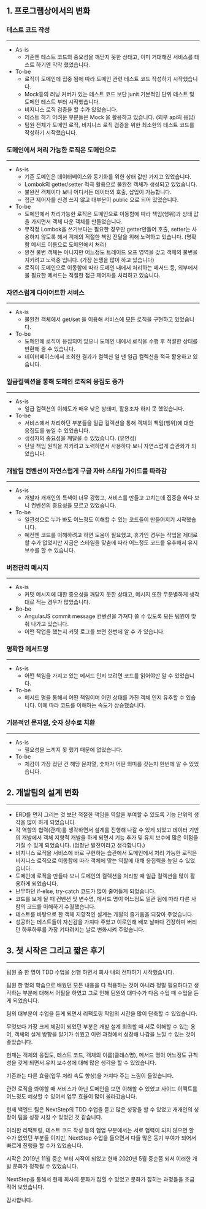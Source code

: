 ## 1. 프로그램상에서의 변화

### 테스트 코드 작성

---

- As-is
    - 기존엔 테스트 코드의 중요성을 깨닫지 못한 상태고, 이미 거대해진 서비스를 테스트 하기엔 막막 했었습니다.
- To-be
    - 로직이 도메인에 집중 됨에 따라 도메인 관련 테스트 코드 작성하기 시작했습니다.
    - Mock등의 러닝 커버가 있는 테스트 코드 보단 junit 기본적인 단위 테스트 및 도메인 테스트 부터 시작했습니다.
    - 비지니스 로직 검증을 할 수가 있었습니다.
    - 테스트 하기 어려운 부분들은 Mock 을 활용하고 있습니다. (외부 api의 응답)
    - 팀원 전체가 도메인 로직, 비지니스 로직 검증을 위한 최소한의 테스트 코드를  작성하기 시작했습니다.

### 도메인에서 처리 가능한 로직은 도메인으로

---

- As-is
    - 기존 도메인은 데이터베이스와 동기화를 위한 상태 값만 가지고 있었습니다.
    - Lombok의 getter/setter 적극 활용으로 불완전 객체가 생성되고 있었습니다.
    - 불완전 객체이다 보니 어디서든 데이터의 호출, 삽입이 가능합니다.
    - 접근 제어자를 신경 쓰지 않고 대부분이  public 으로 되어 있었습니다.
- To-be
    - 도메인에서 처리가능한 로직은 도메인으로 이동함에 따라 책임(행위)과 상태 값을 가지면서 객체 다운 객체를 만들었습니다.
    - 무작정 Lombok을 쓰기보다는 필요한 경우만 getter만들어 호출, setter는 사용하지 않도록 해서 객체의 적절한 책임 전달을 위해 노력하고 있습니다. (명확함 메서드 이름으로 도메인에서 처리)
    - 완전 불변 객체는 아니지만 어느정도 트레이드 오프 영역을 갖고 객체의 불변을 지키려고 노력중 입니다. (가장 논쟁을 많이 하고 있습니다)
    - 로직이 도메인으로 이동함에 따라 도메인 내에서 처리하는 메서드 등, 외부에서 불 필요한 메서드는 적절한 접근 제어자를 처리하고 있습니다.

### 자연스럽게 다이어트한 서비스

---

- As-is
    - 불완전 객체에서 get/set 을 이용해 서비스에 모든 로직을 구현하고 있었습니다.
- To-be
    - 도메인에 로직이 응집되어 있으니 도메인 내에서 로직을 수행 후 적절한 상태를 반환해 줄 수 있습니다.
    - 데이터베이스에서 조회한 결과가 컬렉션 일 땐 일급 컬렉션을 적극 활용하고 있습니다.

### 일급컬렉션을 통해 도메인 로직의 응집도 증가

---

- As-is
    - 일급 컬렉션의 이해도가 매우 낮은 상태며, 활용조차 하지 못 했었습니다.
- To-be
    - 서비스에서 처리하던 부분들을 일급 컬렉션을 통해 객체의 책임(행위)에 대한 응집도를 높일 수 있었습니다.
    - 생성자의 중요성을 깨달을 수 있었습니다. (유연성)
    - 단일 책임 원칙을 지키려고 노력하면서 사용하다 보니 자연스럽게 습관화가 되었습니다.

### 개발팀 컨벤션이 자연스럽게 구글 자바 스타일 가이드를 따라감

---

- As-is
    - 개발자 개개인의 특색이 너무 강했고, 서비스를 만들고 고치는데 집중을 하다 보니 컨벤션의 중요성을 모르고 있었습니다.
- To-be
    - 일관성으로 누가 봐도 어느정도 이해할 수 있는 코드들이 만들어지기 시작했습니다.
    - 예전엔 코드를 이해하려고 하면 도움이 필요했고, 휴가인 경우는 작업을 제대로 할 수가 없었지만 지금은 스타일을 맞춤에 따라 어느정도 코드를 유추해서 유지보수를 할 수 있습니다.

### 버전관리 메시지

---

- As-is
    - 커밋 메시지에 대한 중요성을 깨닫지 못한 상태고, 메시지 또한 무분별하게 생각대로 적는 경우가 많았습니다.
- Bo-be
    - AngularJS commit message 컨벤션을 가져다 쓸 수 있도록 모든 팀원이 맞춰 나가고 있습니다.
    - 어떤 작업을 했는지 커밋 로그를 보면 한번에 알 수 가 있습니다.

### 명확한 메서드명

---

- As-is
    - 어떤 책임을 가지고 있는 메서드 인지 보려면 코드를 읽어야만 알 수 있었습니다.
- To-be
    - 메서드 명을 통해서 어떤 책임이며 어떤 상태를 가진 객체 인지 유추할 수 있습니다. 이에 따라 코드를 이해하는 속도가 상승했습니다.

### 기본적인 문자열, 숫자 상수로 치환

---

- As-is
    - 필요성을 느끼지 못 했기 때문에 없었습니다.
- To-be
    - 체감이 가장 컸던 건 해당 문자열, 숫자가 어떤 의미를 갖는지 한번에 알 수 있었습니다.

## 2. 개발팀의 설계 변화

---

- ERD를 먼저 그리는 것 보단 적절한 책임을 역할을 부여할 수 있도록 기능 단위의 생각을 많이 하게 되었습니다.
- 각 역할의 협력(관계)를 생각하면서 설계를 진행해 나갈 수 있게 되었고 데이터 기반의 개발에서 객체 지향적 개발을 하게 되면서 기능 추가 및 유지 보수에 많은 이점을 가질 수 있게 되었습니다. (엄청난 발전이라고 생각합니다.)
- 비지니스 로직을 서비스에 바로 구현하는 습관에서 도메인에서 처리 가능한 로직은 비지니스 로직으로 이동함에 따라 객체에 맞는 역할에 대해 응집력을 높일 수 있었습니다.
- 도메인에 로직을 만들다 보니 도메인의 컬렉션을 처리할 때 일급 컬렉션을 많이 활용하게 되었습니다.
- 난무하던 if-else, try-catch 코드가 많이 줄어들게 되었습니다.
- 코드를 보게 될 때 컨벤션 및 변수명, 메서드 명이 어느정도 일관 됨에 따라 다른 사람의 코드를 이해하기 수월했습니다.
- 테스트를 바탕으로 한 객체 지향적인 설계는 개발의 즐거움을 되찾아 주었습니다.
- 성공하는 테스트들이 자신감을 가져다 주었고 이로인해 배포 날마다 긴장하며 버티던 하루하루를 가장 기다려지는 날로 변화시켜 주었습니다.

## 3. 첫 시작은 그리고 짧은 후기

---

팀원 중 한 명이 TDD 수업을 선행 하면서 회사 내의 전파하기 시작했습니다.

팀원 한 명의 학습으로 배웠던 모든 내용을 다 적용하는 것이 아니라 정말 필요하다고 생각하는 부분에 대해서 어필을 하였고 그로 인해 팀원의 대다수가 다음 수업 때 수업을 듣게 되었습니다.

팀의 대부분이 수업을 듣게 되면서 리팩토링 작업의 시간을 많이 단축할 수 있었습니다.

무엇보다 가장 크게 체감이 되었던 부분은 개발 설계 회의할 때 서로 이해할 수 있는 용어, 객체의 설계 방향을 알기가 쉬웠고 이런 과정에서 성장해 나감을 느낄 수 있는 것이 좋았습니다.

현재는 객체의 응집도, 테스트 코드, 객체의 이름(클래스명), 메서드 명이 어느정도 규칙성을 갖게 되면서 유지 보수성에 대해 많은 생각을 할 수 있었습니다.

기존과는 다른 효율(업무 처리 속도 향상)을 가져다 주는 느낌이 들었습니다.

관련 로직을 봐야할 때 서비스가 아닌 도메인을 보면 이해할 수 있었고 사이드 이펙트를 어느정도 예상할 수 있어서 업무 효율이 많이 올라갔습니다.

현재 백엔드 팀은 NextStep의 TDD 수업을 듣고 많은 성장을 할 수 있었고 개개인의 성장이 팀을 성장 시킬 수 있었던 것 같습니다.

이러한 리팩토링, 테스트 코드 작성 등의 협업 부분에서는 서로 협력이 되지 않으면 할 수가 없었던 부분들 이지만, NextStep 수업을 들으면서 다들 많은 동기 부여가 되어서 빠르게 진행을 할 수가 있었습니다.

시작은 2019년 11월 중순 부터 시작이 되었고 현재 2020년 5월 중순쯤 되서 이러한 개발 문화가 정착될 수 있었습니다.

NextStep을 통해서 현재 회사의 문화가 잡힐 수 있었고 문화가 잡히는 과정들을 조금 적어 보았습니다.

감사합니다.
